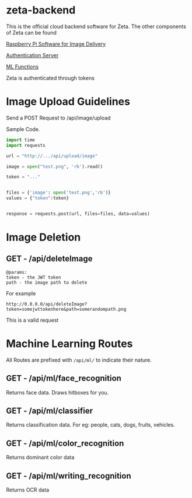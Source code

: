 # zeta-backend


This is the official cloud backend software for Zeta. The other components of Zeta can be found


[Raspberry Pi Software for Image Delivery](https://github.com/1sigmoid/zeta-pi)

[Authentication Server](https://github.com/1sigmoid/jwt-auth-server)

[ML Functions](https://github.com/1sigmoid/zeta-ml-functions)



Zeta is authenticated through tokens

# Image Upload Guidelines

Send a POST Request to /api/image/upload

Sample Code.

```python
import time
import requests

url = "http://.../api/upload/image"

image = open("test.png", 'rb').read()

token = "..."


files = {'image': open('test.png','rb')}
values = {"token":token}


response = requests.post(url, files=files, data=values)
```

# Image Deletion
## GET - /api/deleteImage
```
@params:
token - the JWT token
path - the image path to delete
```

For example
```
http://0.0.0.0/api/deleteImage?token=somejwttokenhere&path=somerandompath.png
```

This is a valid request


# Machine Learning Routes
All Routes are prefixed with `/api/ml/` to indicate their nature. 

## GET - /api/ml/face_recognition
Returns face data. Draws hitboxes for you. 
## GET - /api/ml/classifier
Returns classification data. For eg: people, cats, dogs, fruits, vehicles. 
## GET - /api/ml/color_recognition
Returns dominant color data
## GET - /api/ml/writing_recognition
Returns OCR data
